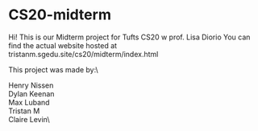 # CS20-midterm

Hi! This is our Midterm project for Tufts CS20 w prof. Lisa Diorio
You can find the actual website hosted at tristanm.sgedu.site/cs20/midterm/index.html

This project was made by:\\

Henry Nissen\
Dylan Keenan\
Max Luband\
Tristan M\
Claire Levin\